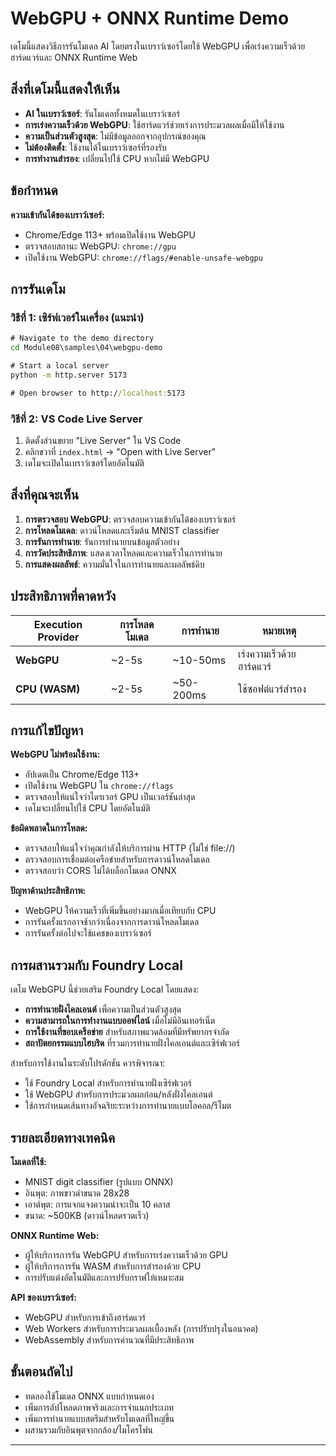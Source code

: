 <!--
CO_OP_TRANSLATOR_METADATA:
{
  "original_hash": "7a474b8e201d5316c0095cdbc3bf0555",
  "translation_date": "2025-09-24T22:55:22+00:00",
  "source_file": "Module08/samples/04/webgpu-demo/README.md",
  "language_code": "th"
}
-->
# WebGPU + ONNX Runtime Demo

เดโมนี้แสดงวิธีการรันโมเดล AI โดยตรงในเบราว์เซอร์โดยใช้ WebGPU เพื่อเร่งความเร็วด้วยฮาร์ดแวร์และ ONNX Runtime Web

## สิ่งที่เดโมนี้แสดงให้เห็น

- **AI ในเบราว์เซอร์**: รันโมเดลทั้งหมดในเบราว์เซอร์
- **การเร่งความเร็วด้วย WebGPU**: ใช้ฮาร์ดแวร์ช่วยเร่งการประมวลผลเมื่อมีให้ใช้งาน
- **ความเป็นส่วนตัวสูงสุด**: ไม่มีข้อมูลออกจากอุปกรณ์ของคุณ
- **ไม่ต้องติดตั้ง**: ใช้งานได้ในเบราว์เซอร์ที่รองรับ
- **การทำงานสำรอง**: เปลี่ยนไปใช้ CPU หากไม่มี WebGPU

## ข้อกำหนด

**ความเข้ากันได้ของเบราว์เซอร์:**
- Chrome/Edge 113+ พร้อมเปิดใช้งาน WebGPU
- ตรวจสอบสถานะ WebGPU: `chrome://gpu`
- เปิดใช้งาน WebGPU: `chrome://flags/#enable-unsafe-webgpu`

## การรันเดโม

### วิธีที่ 1: เซิร์ฟเวอร์ในเครื่อง (แนะนำ)

```cmd
# Navigate to the demo directory
cd Module08\samples\04\webgpu-demo

# Start a local server
python -m http.server 5173

# Open browser to http://localhost:5173
```

### วิธีที่ 2: VS Code Live Server

1. ติดตั้งส่วนขยาย "Live Server" ใน VS Code
2. คลิกขวาที่ `index.html` → "Open with Live Server"
3. เดโมจะเปิดในเบราว์เซอร์โดยอัตโนมัติ

## สิ่งที่คุณจะเห็น

1. **การตรวจสอบ WebGPU**: ตรวจสอบความเข้ากันได้ของเบราว์เซอร์
2. **การโหลดโมเดล**: ดาวน์โหลดและเริ่มต้น MNIST classifier
3. **การรันการทำนาย**: รันการทำนายบนข้อมูลตัวอย่าง
4. **การวัดประสิทธิภาพ**: แสดงเวลาโหลดและความเร็วในการทำนาย
5. **การแสดงผลลัพธ์**: ความมั่นใจในการทำนายและผลลัพธ์ดิบ

## ประสิทธิภาพที่คาดหวัง

| Execution Provider | การโหลดโมเดล | การทำนาย | หมายเหตุ |
|-------------------|------------|-----------|-------|
| **WebGPU** | ~2-5s | ~10-50ms | เร่งความเร็วด้วยฮาร์ดแวร์ |
| **CPU (WASM)** | ~2-5s | ~50-200ms | ใช้ซอฟต์แวร์สำรอง |

## การแก้ไขปัญหา

**WebGPU ไม่พร้อมใช้งาน:**
- อัปเดตเป็น Chrome/Edge 113+
- เปิดใช้งาน WebGPU ใน `chrome://flags`
- ตรวจสอบให้แน่ใจว่าไดรเวอร์ GPU เป็นเวอร์ชันล่าสุด
- เดโมจะเปลี่ยนไปใช้ CPU โดยอัตโนมัติ

**ข้อผิดพลาดในการโหลด:**
- ตรวจสอบให้แน่ใจว่าคุณกำลังให้บริการผ่าน HTTP (ไม่ใช่ file://)
- ตรวจสอบการเชื่อมต่อเครือข่ายสำหรับการดาวน์โหลดโมเดล
- ตรวจสอบว่า CORS ไม่ได้บล็อกโมเดล ONNX

**ปัญหาด้านประสิทธิภาพ:**
- WebGPU ให้ความเร็วที่เพิ่มขึ้นอย่างมากเมื่อเทียบกับ CPU
- การรันครั้งแรกอาจช้ากว่าเนื่องจากการดาวน์โหลดโมเดล
- การรันครั้งต่อไปจะใช้แคชของเบราว์เซอร์

## การผสานรวมกับ Foundry Local

เดโม WebGPU นี้ช่วยเสริม Foundry Local โดยแสดง:

- **การทำนายฝั่งไคลเอนต์** เพื่อความเป็นส่วนตัวสูงสุด
- **ความสามารถในการทำงานแบบออฟไลน์** เมื่อไม่มีอินเทอร์เน็ต  
- **การใช้งานที่ขอบเครือข่าย** สำหรับสภาพแวดล้อมที่มีทรัพยากรจำกัด
- **สถาปัตยกรรมแบบไฮบริด** ที่รวมการทำนายฝั่งไคลเอนต์และเซิร์ฟเวอร์

สำหรับการใช้งานในระดับโปรดักชัน ควรพิจารณา:
- ใช้ Foundry Local สำหรับการทำนายฝั่งเซิร์ฟเวอร์
- ใช้ WebGPU สำหรับการประมวลผลก่อน/หลังฝั่งไคลเอนต์
- ใช้การกำหนดเส้นทางอัจฉริยะระหว่างการทำนายแบบโลคอล/รีโมต

## รายละเอียดทางเทคนิค

**โมเดลที่ใช้:**
- MNIST digit classifier (รูปแบบ ONNX)
- อินพุต: ภาพขาวดำขนาด 28x28
- เอาต์พุต: การแจกแจงความน่าจะเป็น 10 คลาส
- ขนาด: ~500KB (ดาวน์โหลดรวดเร็ว)

**ONNX Runtime Web:**
- ผู้ให้บริการการรัน WebGPU สำหรับการเร่งความเร็วด้วย GPU
- ผู้ให้บริการการรัน WASM สำหรับการสำรองด้วย CPU
- การปรับแต่งอัตโนมัติและการปรับกราฟให้เหมาะสม

**API ของเบราว์เซอร์:**
- WebGPU สำหรับการเข้าถึงฮาร์ดแวร์
- Web Workers สำหรับการประมวลผลเบื้องหลัง (การปรับปรุงในอนาคต)
- WebAssembly สำหรับการคำนวณที่มีประสิทธิภาพ

## ขั้นตอนถัดไป

- ทดลองใช้โมเดล ONNX แบบกำหนดเอง
- เพิ่มการอัปโหลดภาพจริงและการจำแนกประเภท
- เพิ่มการทำนายแบบสตรีมสำหรับโมเดลที่ใหญ่ขึ้น
- ผสานรวมกับอินพุตจากกล้อง/ไมโครโฟน

---

